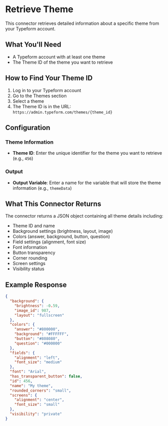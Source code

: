 # Retrieve Theme

This connector retrieves detailed information about a specific theme from your Typeform account.

## What You'll Need

- A Typeform account with at least one theme
- The Theme ID of the theme you want to retrieve

## How to Find Your Theme ID

1. Log in to your Typeform account
2. Go to the Themes section
3. Select a theme
4. The Theme ID is in the URL: `https://admin.typeform.com/themes/{theme_id}`

## Configuration

### Theme Information

- **Theme ID**: Enter the unique identifier for the theme you want to retrieve (e.g., `456`)

### Output

- **Output Variable**: Enter a name for the variable that will store the theme information (e.g., `themeData`)

## What This Connector Returns

The connector returns a JSON object containing all theme details including:

- Theme ID and name
- Background settings (brightness, layout, image)
- Colors (answer, background, button, question)
- Field settings (alignment, font size)
- Font information
- Button transparency
- Corner rounding
- Screen settings
- Visibility status

## Example Response

```json
{
  "background": {
    "brightness": -0.59,
    "image_id": 987,
    "layout": "fullscreen"
  },
  "colors": {
    "answer": "#800000",
    "background": "#FFFFFF",
    "button": "#808080",
    "question": "#000000"
  },
  "fields": {
    "alignment": "left",
    "font_size": "medium"
  },
  "font": "Arial",
  "has_transparent_button": false,
  "id": 456,
  "name": "My theme",
  "rounded_corners": "small",
  "screens": {
    "alignment": "center",
    "font_size": "small"
  },
  "visibility": "private"
}
```